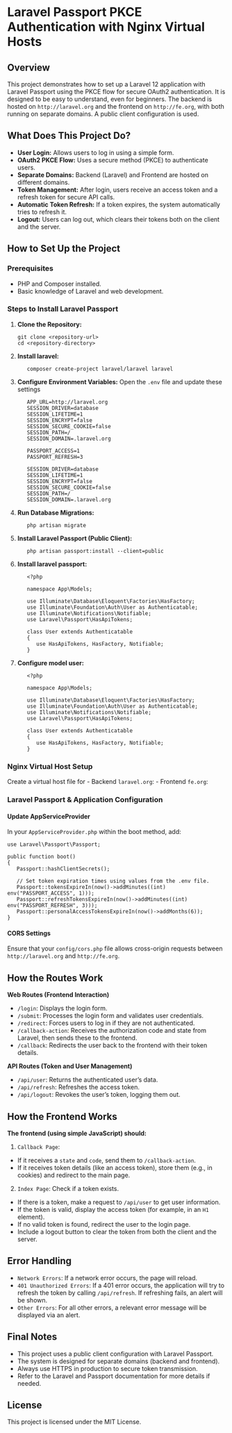 # Laravel Passport PKCE Authentication with Nginx Virtual Hosts

## Overview
This project demonstrates how to set up a Laravel 12 application with Laravel Passport using the PKCE flow for secure OAuth2 authentication. It is designed to be easy to understand, even for beginners. The backend is hosted on `http://laravel.org` and the frontend on `http://fe.org`, with both running on separate domains. A public client configuration is used.

## What Does This Project Do?

- **User Login:** Allows users to log in using a simple form.
- **OAuth2 PKCE Flow:** Uses a secure method (PKCE) to authenticate users.
- **Separate Domains:** Backend (Laravel) and Frontend are hosted on different domains.
- **Token Management:** After login, users receive an access token and a refresh token for secure API calls.
- **Automatic Token Refresh:** If a token expires, the system automatically tries to refresh it.
- **Logout:** Users can log out, which clears their tokens both on the client and the server.

## How to Set Up the Project

### Prerequisites
- PHP and Composer installed.
- Basic knowledge of Laravel and web development.

### Steps to Install Laravel Passport

1. **Clone the Repository:**
   ```
   git clone <repository-url>
   cd <repository-directory>
   ```

2. **Install laravel:**
   ```
      composer create-project laravel/laravel laravel   
   ```

3. **Configure Environment Variables:**
   Open the `.env` file and update these settings
   ```
      APP_URL=http://laravel.org
      SESSION_DRIVER=database
      SESSION_LIFETIME=1
      SESSION_ENCRYPT=false
      SESSION_SECURE_COOKIE=false
      SESSION_PATH=/
      SESSION_DOMAIN=.laravel.org

      PASSPORT_ACCESS=1
      PASSPORT_REFRESH=3

      SESSION_DRIVER=database
      SESSION_LIFETIME=1
      SESSION_ENCRYPT=false
      SESSION_SECURE_COOKIE=false
      SESSION_PATH=/
      SESSION_DOMAIN=.laravel.org
   ```

4. **Run Database Migrations:**
   ```
      php artisan migrate
   ```

5. **Install Laravel Passport (Public Client):**
   ```
      php artisan passport:install --client=public
   ```

6. **Install laravel passport:**
   ```
      <?php

      namespace App\Models;

      use Illuminate\Database\Eloquent\Factories\HasFactory;
      use Illuminate\Foundation\Auth\User as Authenticatable;
      use Illuminate\Notifications\Notifiable;
      use Laravel\Passport\HasApiTokens;

      class User extends Authenticatable
      {
         use HasApiTokens, HasFactory, Notifiable;
      }
   ```

7. **Configure model user:**
   ```
      <?php

      namespace App\Models;

      use Illuminate\Database\Eloquent\Factories\HasFactory;
      use Illuminate\Foundation\Auth\User as Authenticatable;
      use Illuminate\Notifications\Notifiable;
      use Laravel\Passport\HasApiTokens;

      class User extends Authenticatable
      {
         use HasApiTokens, HasFactory, Notifiable;
      }
   ```

### Nginx Virtual Host Setup
   Create a virtual host file for 
    - Backend `laravel.org`:
    - Frontend `fe.org`:

### Laravel Passport & Application Configuration

#### **Update AppServiceProvider**
   In your `AppServiceProvider.php` within the boot method, add:
   ```
   use Laravel\Passport\Passport;

   public function boot()
   {
      Passport::hashClientSecrets();

      // Set token expiration times using values from the .env file.
      Passport::tokensExpireIn(now()->addMinutes((int) env("PASSPORT_ACCESS", 1)));
      Passport::refreshTokensExpireIn(now()->addMinutes((int) env("PASSPORT_REFRESH", 3)));
      Passport::personalAccessTokensExpireIn(now()->addMonths(6));
   }
   ```
#### **CORS Settings**
   Ensure that your `config/cors.php` file allows cross-origin requests between `http://laravel.org` and `http://fe.org`.

## How the Routes Work

   **Web Routes (Frontend Interaction)**
   - `/login`: Displays the login form.
   - `/submit`: Processes the login form and validates user credentials.
   - `/redirect`: Forces users to log in if they are not authenticated.
   - `/callback-action`: Receives the authorization code and state from Laravel, then sends these to the frontend.
   - `/callback`: Redirects the user back to the frontend with their token details.

   **API Routes (Token and User Management)**
   - `/api/user`: Returns the authenticated user’s data.
   - `/api/refresh`: Refreshes the access token.
   - `/api/logout`: Revokes the user’s token, logging them out.

## How the Frontend Works

   **The frontend (using simple JavaScript) should:**

   1. `Callback Page`:
   - If it receives a `state` and `code`, send them to `/callback-action`.
   - If it receives token details (like an access token), store them (e.g., in cookies) and redirect to the main page.

   2. `Index Page`:
   Check if a token exists.
   - If there is a token, make a request to `/api/user` to get user information.
   - If the token is valid, display the access token (for example, in an `H1` element).
   - If no valid token is found, redirect the user to the login page.
   - Include a logout button to clear the token from both the client and the server.

## Error Handling

   - `Network Errors`: If a network error occurs, the page will reload.
   - `401 Unauthorized Errors`: If a 401 error occurs, the application will try to refresh the token by calling `/api/refresh`. If refreshing fails, an alert will be shown.
   - `Other Errors`: For all other errors, a relevant error message will be displayed via an alert.

## Final Notes
   - This project uses a public client configuration with Laravel Passport.
   - The system is designed for separate domains (backend and frontend).
   - Always use HTTPS in production to secure token transmission.
   - Refer to the Laravel and Passport documentation for more details if needed.

## License
This project is licensed under the MIT License.